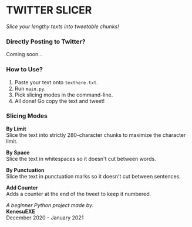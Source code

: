 # TWITTER SLICER 

*Slice your lengthy texts into tweetable chunks!*

### Directly Posting to Twitter?
Coming soon...

### How to Use?

1. Paste your text onto `texthere.txt`.
2. Run `main.py`.
3. Pick slicing modes in the command-line.
4. All done! Go copy the text and tweet!

### Slicing Modes

**By Limit**  
Slice the text into strictly 280-character chunks to maximize the character limit.

**By Space**  
Slice the text in whitespaces so it doesn't cut between words.

**By Punctuation**  
Slice the text in punctuation marks so it doesn't cut between sentences.

**Add Counter**  
Adds a counter at the end of the tweet to keep it numbered.

*A beginner Python project made by:*  
**KenesuEXE**  
December 2020 - January 2021
